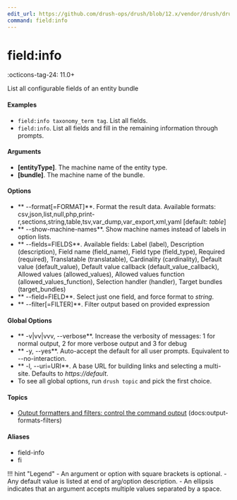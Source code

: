 ```yaml
---
edit_url: https://github.com/drush-ops/drush/blob/12.x/vendor/drush/drush/src/Commands/field/FieldInfoCommands.php
command: field:info
---
```

# field:info

:octicons-tag-24: 11.0+

List all configurable fields of an entity bundle

#### Examples

- <code>field:info taxonomy_term tag</code>. List all fields.
- <code>field:info</code>. List all fields and fill in the remaining information through prompts.

#### Arguments

- **[entityType]**. The machine name of the entity type.
- **[bundle]**. The machine name of the bundle.

#### Options

- ** --format[=FORMAT]**. Format the result data. Available formats: csv,json,list,null,php,print-r,sections,string,table,tsv,var_dump,var_export,xml,yaml [default: *table*]
- ** --show-machine-names**. Show machine names instead of labels in option lists.
- ** --fields=FIELDS**. Available fields: Label (label), Description (description), Field name (field_name), Field type (field_type), Required (required), Translatable (translatable), Cardinality (cardinality), Default value (default_value), Default value callback (default_value_callback), Allowed values (allowed_values), Allowed values function (allowed_values_function), Selection handler (handler), Target bundles (target_bundles)
- ** --field=FIELD**. Select just one field, and force format to *string*.
- ** --filter[=FILTER]**. Filter output based on provided expression

#### Global Options

- ** -v|vv|vvv, --verbose**. Increase the verbosity of messages: 1 for normal output, 2 for more verbose output and 3 for debug
- ** -y, --yes**. Auto-accept the default for all user prompts. Equivalent to --no-interaction.
- ** -l, --uri=URI**. A base URL for building links and selecting a multi-site. Defaults to *https://default*.
- To see all global options, run <code>drush topic</code> and pick the first choice.

#### Topics

- [Output formatters and filters: control the command output](../../vendor/drush/drush/docs/output-formats-filters.md) (docs:output-formats-filters)

#### Aliases

- field-info
- fi

!!! hint "Legend"
    - An argument or option with square brackets is optional.
    - Any default value is listed at end of arg/option description.
    - An ellipsis indicates that an argument accepts multiple values separated by a space.